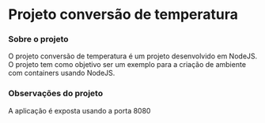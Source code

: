 # Projeto conversão de temperatura

### Sobre o projeto
O projeto conversão de temperatura é um projeto desenvolvido em NodeJS. O projeto tem como objetivo ser um exemplo para a criação de ambiente com containers usando NodeJS.

### Observações do projeto
A aplicação é exposta usando a porta 8080
 